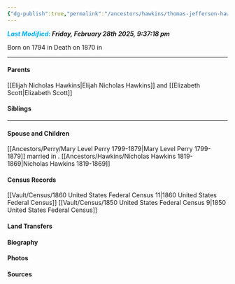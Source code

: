 ```yaml
---
{"dg-publish":true,"permalink":"/ancestors/hawkins/thomas-jefferson-hawkins-1794-1870/","tags":["Thomas-Jefferson-Hawkins"]}
---
```


***<font color="#00b0f0">Last Modified:</font> Friday, February 28th 2025, 9:37:18 pm***

Born on  1794 in <!-- link to place -->
Death on 1870 in <!-- link to place -->

---
#### Parents

[[Elijah Nicholas Hawkins\|Elijah Nicholas Hawkins]] and [[Elizabeth Scott\|Elizabeth Scott]]
#### Siblings
<!-- Link to sibling -->

---
#### Spouse and Children
[[Ancestors/Perry/Mary Level Perry 1799-1879\|Mary Level Perry 1799-1879]] married <!-- link to date --> in <!-- link to place -->.
[[Ancestors/Hawkins/Nicholas Hawkins 1819-1869\|Nicholas Hawkins 1819-1869]]

#### Census Records
[[Vault/Census/1860 United States Federal Census 11\|1860 United States Federal Census]]
[[Vault/Census/1850 United States Federal Census 9\|1850 United States Federal Census]]
#### Land Transfers

#### Biography

#### Photos

#### Sources

